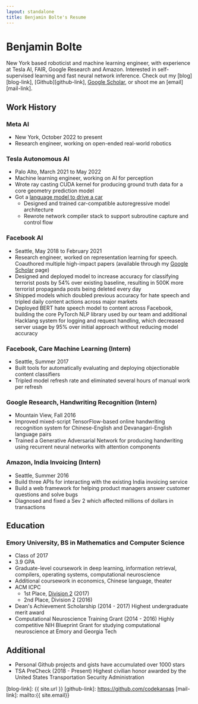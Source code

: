 ```yaml
---
layout: standalone
title: Benjamin Bolte's Resume
---
```


# Benjamin Bolte

New York based roboticist and machine learning engineer, with experience at Tesla AI, FAIR, Google Research and Amazon. Interested in self-supervised learning and fast neural network inference. Check out my [blog][blog-link], [Github][github-link], [Google Scholar][google-scholar], or shoot me an [email][mail-link].

## Work History

### Meta AI

- New York, October 2022 to present
- Research engineer, working on open-ended real-world robotics

### Tesla Autonomous AI

- Palo Alto,  March 2021 to May 2022
- Machine learning engineer, working on AI for perception
- Wrote ray casting CUDA kernel for producing ground truth data for a core geometry prediction model
- Got a [language model to drive a car](https://twitter.com/karpathy/status/1503211737046085634)
  - Designed and trained car-compatible autoregressive model architecture
  - Rewrote network compiler stack to support subroutine capture and control flow

### Facebook AI

- Seattle, May 2018 to February 2021
- Research engineer, worked on representation learning for speech. Coauthored multiple high-impact papers (available through my [Google Scholar][google-scholar] page)
- Designed and deployed model to increase accuracy for classifying terrorist posts by 54% over existing baseline, resulting in 500K more terrorist propaganda posts being deleted every day
- Shipped models which doubled previous accuracy for hate speech and tripled daily content actions across major markets
- Deployed BERT hate speech model to content across Facebook, building the core PyTorch NLP library used by our team and additional Hacklang system for logging and request handling, which decreased server usage by 95% over initial approach without reducing model accuracy

### Facebook, Care Machine Learning (Intern)

- Seattle, Summer 2017
- Built tools for automatically evaluating and deploying objectionable content classifiers
- Tripled model refresh rate and eliminated several hours of manual work per refresh

### Google Research, Handwriting Recognition (Intern)

- Mountain View, Fall 2016
- Improved mixed-script TensorFlow-based online handwriting recognition system for Chinese-English and Devanagari-English language pairs
- Trained a Generative Adversarial Network for producing handwriting using recurrent neural networks with attention components

### Amazon, India Invoicing (Intern)

- Seattle, Summer 2016
- Build three APIs for interacting with the existing India invoicing service
- Build a web framework for helping product managers answer customer questions and solve bugs
- Diagnosed and fixed a Sev 2 which affected millions of dollars in transactions

## Education

### Emory University, BS in Mathematics and Computer Science

- Class of 2017
- 3.9 GPA
- Graduate-level coursework in deep learning, information retrieval, compilers, operating systems, computational neuroscience
- Additional coursework in economics, Chinese language, theater
- ACM ICPC
  - 1st Place, [Division 2](http://seusa.vanb.org/ser2017/ser2017-results-div2.pdf) (2017)
  - 2nd Place, Division 2 (2016)
- Dean's Achievement Scholarship (2014 - 2017) Highest undergraduate merit award
- Computational Neuroscience Training Grant (2014 - 2016) Highly competitive NIH Blueprint Grant for studying computational neuroscience at Emory and Georgia Tech

## Additional

- Personal Github projects and gists have accumulated over 1000 stars
- TSA PreCheck (2018 - Present) Highest civilian honor awarded by the United States Transportation Security Administration

[google-scholar]: https://scholar.google.com/citations?user=JEXV__kAAAAJ&hl=en
[blog-link]: {{ site.url }}
[github-link]: https://github.com/codekansas
[mail-link]: mailto:{{ site.email}}
